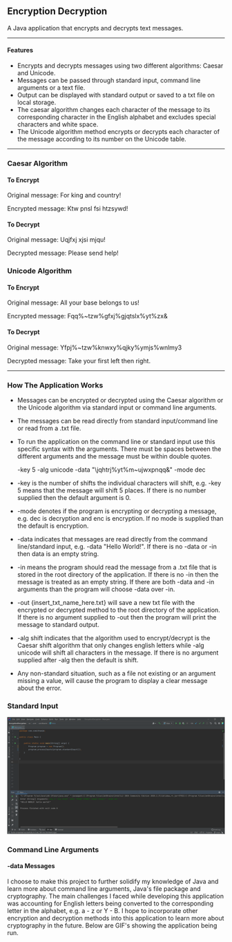 ## Encryption Decryption ##
A Java application that encrypts and decrypts text messages.

-------------

#### Features ####
* Encrypts and decrypts messages using two different algorithms: Caesar and Unicode.
* Messages can be passed through standard input, command line arguments or a text file.
* Output can be displayed with standard output or saved to a txt file on local storage.
* The caesar algorithm changes each character of the message to its corresponding character in the English alphabet and excludes special characters and white space.
* The Unicode algorithm method encrypts or decrypts each
  character of the message according to its number on the Unicode table.
-------------
### Caesar Algorithm ###
#### To Encrypt ####
Original message: For king and country!

Encrypted message: Ktw pnsl fsi htzsywd!
#### To Decrypt ####
Original message: Uqjfxj xjsi mjqu!

Decrypted message: Please send help!

### Unicode Algorithm ###
#### To Encrypt ####
Original message:  All your base belongs to us!

Encrypted message: Fqq%~tzw%gfxj%gjqtslx%yt%zx&

#### To Decrypt ####
Original message: Yfpj%~tzw%knwxy%qjky%ymjs%wnlmy3

Decrypted message: Take your first left then right.

-------------

### How The Application Works ###

* Messages can be  encrypted or decrypted using the Caesar algorithm or the Unicode algorithm via standard input or command line arguments.
* The messages can be read directly from standard input/command line or read from a .txt file. 
* To run the application on the command line or standard input use this specific syntax with the arguments. There must be spaces between the different arguments and the 
  message must be within double quotes.

  -key 5 -alg unicode -data "\jqhtrj%yt%m~ujwxpnqq&" -mode dec

* -key is the number of shifts the individual characters will shift, e.g. -key 5 means that the message will shift 5 places. If there is no number supplied then the default 
  argument is 0.
* -mode denotes if the program is encrypting or decrypting a message, e.g. dec is decryption and enc is encryption. If no mode is supplied than the default is encryption.
* -data indicates that messages are read directly from the command line/standard input, e.g. -data "Hello World!". If there is no -data or -in then data is an empty string.
* -in means the program should read the message from a .txt file that is stored in the root directory of the application. If there is no -in then the message is treated as an 
  empty string. If there are both -data and -in arguments than the program will choose -data over -in.
* -out {insert_txt_name_here.txt} will save a new txt file with the encrypted or decrypted method to the root directory of the application. If there is no argument supplied to 
  -out then the program will print the message to standard output.
* -alg shift indicates that the algorithm used to encrypt/decrypt is the Caesar shift algorithm that only changes english letters while -alg unicode will shift all characters 
  in the message. If there is no argument supplied after -alg then the default is shift.
* Any non-standard situation, such as a file not existing or an argument missing a value, will cause the program to display a clear message about the error.

### Standard Input

![standard input](https://github.com/csmithswim/EncryptionDecryption/blob/main/images/standard%20input%20screenshot.png)

### Command Line Arguments

#### -data Messages



I choose to make this project to further solidify my knowledge of Java and learn more about command line arguments, Java's file 
package and cryptography. The main challenges I faced while developing this application was accounting for English letters being converted to the corresponding letter in the 
alphabet, e.g. a - z or Y - B. I hope to incorporate other encryption and decryption methods into this application to learn more about cryptography in the future. Below are 
GIF's showing the application being run.